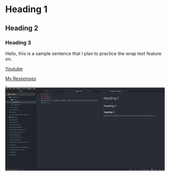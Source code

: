 # Heading 1
## Heading 2
### Heading 3
Hello, this is a sample sentence that I plan to practice the wrap text feature on.

[Youtube](https://www.youtube.com/)

[My Responses](./responses.txt)

![MyScreenshot](./images/assignment2-image.PNG)
